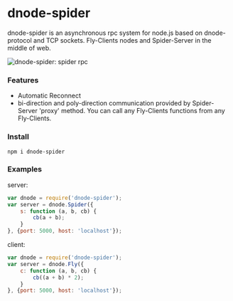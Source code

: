 # dnode-spider

dnode-spider is an asynchronous rpc system for node.js based on dnode-protocol and TCP sockets. Fly-Clients nodes and Spider-Server in the middle of web.

![dnode-spider: spider rpc](http://s17.postimg.org/5gwmy1a4v/dnode_spider.jpg)

### Features
* Automatic Reconnect
* bi-direction and poly-direction communication provided by Spider-Server 'proxy' method. You can call any Fly-Clients functions from any Fly-Clients.

### Install

```
npm i dnode-spider
```

### Examples

server:

``` js
var dnode = require('dnode-spider');
var server = dnode.Spider({
    s: function (a, b, cb) {
        cb(a + b);
    }
}, {port: 5000, host: 'localhost'});

```

client:

``` js
var dnode = require('dnode-spider');
var server = dnode.Fly({
    c: function (a, b, cb) {
        cb((a + b) * 2);
    }
}, {port: 5000, host: 'localhost'});

```